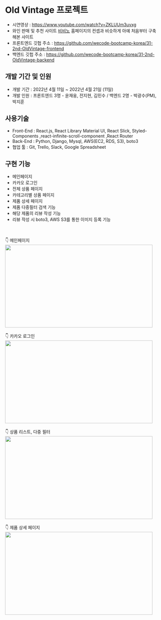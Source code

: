 # Old Vintage 프로젝트
- 시연영상 : https://www.youtube.com/watch?v=ZKLUUm3uvxg
- 와인 판매 및 추천 사이트 <a href="https://www.vivino.com/">비비노</a> 홈페이지의 컨셉과 비슷하게 아예 처음부터 구축해본 사이트
- 프론트엔드 깃헙 주소 : https://github.com/wecode-bootcamp-korea/31-2nd-OldVintage-frontend
- 백엔드 깃헙 주소 : https://github.com/wecode-bootcamp-korea/31-2nd-OldVintage-backend

## 개발 기간 및 인원
- 개발 기간 : 2022년 4월 11일 ~ 2022년 4월 21일 (11일)
- 개발 인원 : 프론트엔드 3명 - 윤재웅, 전지현, 김민수 /
            백엔드 2명 - 박광수(PM), 박지훈

## 사용기술
- Front-End : React.js, React Library Material UI, React Slick, Styled-Components ,react-infinite-scroll-component ,React Router
- Back-End : Python, Django, Mysql, AWS(EC2, RDS, S3), boto3
- 협업 툴 : Git, Trello, Slack, Google Spreadsheet

## 구현 기능
- 메인페이지 
- 카카오 로그인
- 전체 상품 페이지
- 카테고리별 상품 페이지
- 제품 상세 페이지
- 제품 다중필터 검색 기능
- 해당 제품의 리뷰 작성 기능
- 리뷰 작성 시 boto3, AWS S3를 통한 이미지 등록 기능
<br/>
<br/>
👇 메인페이지
<img src="https://user-images.githubusercontent.com/80399821/164908962-1d913969-9789-4b60-a9d0-605d045a6c7e.gif" width="480" height="270" />
<br/>
<br/>
👇 카카오 로그인
<img src="https://user-images.githubusercontent.com/80399821/164908998-edccf3c2-2fe9-434e-b0bf-4161a52cb31e.gif" width="480" height="270" />
<br/>
<br/>
👇 상품 리스트, 다중 필터
<img src="https://user-images.githubusercontent.com/80399821/164908995-8463124b-09cb-4c53-b24f-26a106bf8936.gif" width="480" height="270" />
<br/>
<br/>
👇 제품 상세 페이지
<img src="https://user-images.githubusercontent.com/80399821/164909066-7c36d1a3-0f3f-4224-9e13-2b46a629af1e.gif" width="480" height="270" />
<br/>


